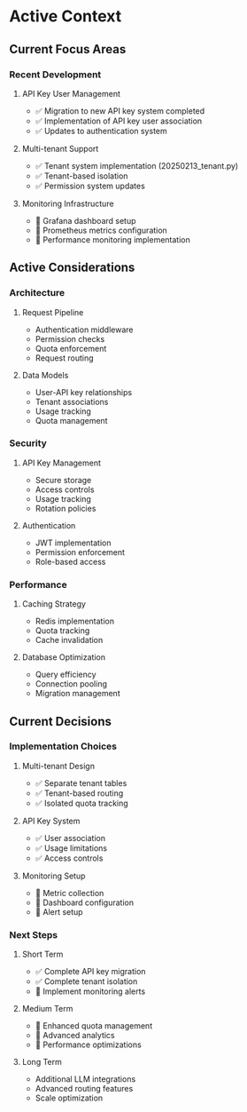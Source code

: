 # Active Context

## Current Focus Areas

### Recent Development
1. API Key User Management
   - ✅ Migration to new API key system completed
   - ✅ Implementation of API key user association
   - ✅ Updates to authentication system

2. Multi-tenant Support
   - ✅ Tenant system implementation (20250213_tenant.py)
   - ✅ Tenant-based isolation
   - ✅ Permission system updates

3. Monitoring Infrastructure
   - 🔄 Grafana dashboard setup
   - 🔄 Prometheus metrics configuration
   - 🔄 Performance monitoring implementation

## Active Considerations

### Architecture
1. Request Pipeline
   - Authentication middleware
   - Permission checks
   - Quota enforcement
   - Request routing

2. Data Models
   - User-API key relationships
   - Tenant associations
   - Usage tracking
   - Quota management

### Security
1. API Key Management
   - Secure storage
   - Access controls
   - Usage tracking
   - Rotation policies

2. Authentication
   - JWT implementation
   - Permission enforcement
   - Role-based access

### Performance
1. Caching Strategy
   - Redis implementation
   - Quota tracking
   - Cache invalidation

2. Database Optimization
   - Query efficiency
   - Connection pooling
   - Migration management

## Current Decisions

### Implementation Choices
1. Multi-tenant Design
   - ✅ Separate tenant tables
   - ✅ Tenant-based routing
   - ✅ Isolated quota tracking

2. API Key System
   - ✅ User association
   - ✅ Usage limitations
   - ✅ Access controls

3. Monitoring Setup
   - 🔄 Metric collection
   - 🔄 Dashboard configuration
   - 🔄 Alert setup

### Next Steps
1. Short Term
   - ✅ Complete API key migration
   - ✅ Complete tenant isolation
   - 🔄 Implement monitoring alerts

2. Medium Term
   - 🔄 Enhanced quota management
   - 🔄 Advanced analytics
   - 🔄 Performance optimizations

3. Long Term
   - Additional LLM integrations
   - Advanced routing features
   - Scale optimization